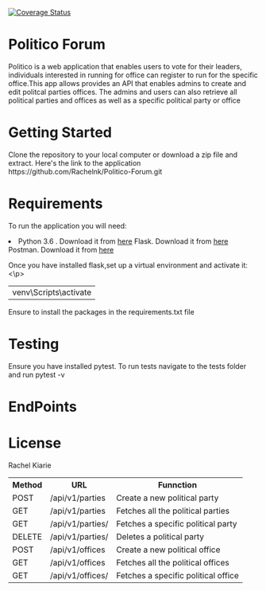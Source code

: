 <a href='https://coveralls.io/github/Rachelnk/Politico-Forum?branch=master'><img src='https://coveralls.io/repos/github/Rachelnk/Politico-Forum/badge.svg?branch=master' alt='Coverage Status' /></a>
<h1> Politico Forum </h1>
<p>Politico is a web application that enables users to vote for their leaders, individuals interested in running for office can register to run for the specific office.This app allows provides an API that enables admins to create and edit politcal parties offices. The admins and users can also retrieve all political parties and offices as well as a specific political party or office </p>

<h1>Getting Started</h1>
<p> Clone the repository to your local computer or download a zip file and extract. Here's the link to the application https://github.com/Rachelnk/Politico-Forum.git</p>

<h1>Requirements  </h1>
<p>To run the application you will need:
  <li> Python 3.6 . Download it from <a href="">here</a></l1>
  <l1>Flask. Download it from <a href="">here</a></l1>
<l1>Postman. Download it from <a href="">here</a></l1></p>
<p>Once you have installed flask,set up a virtual environment and activate it:<\p> 
  <table><tr><td>
  venv\Scripts\activate 
    </table></tr></td>
<p>Ensure to install the packages in the requirements.txt file</p>
  
<h1>Testing</h1>
<p>Ensure you have installed pytest. To run tests navigate to the tests folder and run pytest -v</p>
 
<h1>EndPoints</h1>
<table>
  <tr>
  <th>Method</th>
   <th>URL</th>
   <th>Funnction</th>
  </tr>
  <tr>
    <td>POST</td>
    <td>/api/v1/parties</td>
    <td>Create a new political party</td>
    </tr>
  <tr>
    <td>GET</td>
    <td>/api/v1/parties</td>
    <td>Fetches all the political parties</td>
    </tr>
  <tr>
    <td>GET</td>
    <td>/api/v1/parties/<id></td>
    <td>Fetches a specific political party</td>
    </tr>
  <tr>
    <td>DELETE</td>
    <td>/api/v1/parties/<id></td>
    <td>Deletes a political party</td>
    </tr>
  <tr>
    <td>POST</td>
    <td>/api/v1/offices</td>
    <td>Create a new political office</td>
    </tr>
  <tr>
    <td>GET</td>
    <td>/api/v1/offices</td>
    <td>Fetches all the political offices</td>
    </tr>
  <tr>
    <td>GET</td>
    <td>/api/v1/offices/<id></td>
    <td>Fetches a specific political office</td>
    </tr>
  <h1>License</h1>
  <p> Rachel Kiarie</p>
      
